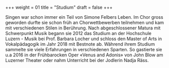 ﻿+++
weight = 01
title = "Studium"
draft = false
+++

Singen war schon immer ein Teil von Simone Felbers Leben. Im Chor gross geworden durfte sie schon früh an 
Chorwettbewerben teilnehmen und kam mit verschiedenen Stilen in Berührung.
Nach abgeschlossener Matura mit Schwerpunkt Musik begann sie 2012 das Studium an der Hochschule Luzern - Musik bei Prof. Barbara Locher
und schloss den Master of Arts in Vokalpädagogik im Jahr 2018 mit Bestnote ab. 
Während ihrem Studium sammelte sie viele Erfahrungen in verschiedenen Sparten. 
So gastierte sie u.a 2016 in der Frühbarocken Oper «Venus and Adonis» von John Blow am
Luzerner Theater oder nahm Unterricht bei der Jodlerin Nadja Räss.
